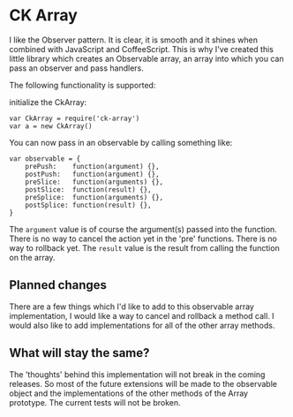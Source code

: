 # CK Array

I like the Observer pattern. It is clear, it is smooth and it shines when combined with JavaScript and CoffeeScript.
This is why I've created this little library which creates an Observable array, an array into which you can pass
an observer and pass handlers.


The following functionality is supported:

initialize the CkArray:

    var CkArray = require('ck-array')
    var a = new CkArray()

You can now pass in an observable by calling something like:

    var observable = {
        prePush:    function(argument) {},
        postPush:   function(argument) {},
        preSlice:   function(arguments) {},
        postSlice:  function(result) {},
        preSplice:  function(arguments) {},
        postSplice: function(result) {},
    }

The ```argument``` value is of course the argument(s) passed into the function. There is no way to cancel the action
yet in the 'pre' functions. There is no way to rollback yet. The ```result``` value is the result from calling the
function on the array.

## Planned changes
There are a few things which I'd like to add to this observable array implementation, I would like a way to cancel and
rollback a method call. I would also like to add implementations for all of the other array methods.

## What will stay the same?
The 'thoughts' behind this implementation will not break in the coming releases. So most of the future extensions will
be made to the observable object and the implementations of the other methods of the Array prototype. The current
tests will not be broken.